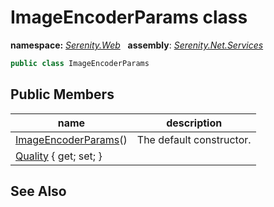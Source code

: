 # ImageEncoderParams class
**namespace:** *[Serenity.Web](../README.md#serenity.web-namespace)*   **assembly**: *[Serenity.Net.Services](../README.md)*

```csharp
public class ImageEncoderParams
```

## Public Members

| name | description |
| --- | --- |
| [ImageEncoderParams](ImageEncoderParams/ImageEncoderParams.md)() | The default constructor. |
| [Quality](ImageEncoderParams/Quality.md) { get; set; } |  |

## See Also